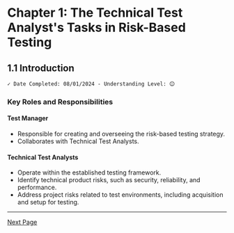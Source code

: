 # Chapter 1: The Technical Test Analyst's Tasks in Risk-Based Testing

## 1.1 Introduction

```markdown
✓ Date Completed: 08/01/2024 - Understanding Level: 😊
```

### Key Roles and Responsibilities

#### Test Manager

- Responsible for creating and overseeing the risk-based testing strategy.
- Collaborates with Technical Test Analysts.

#### Technical Test Analysts

- Operate within the established testing framework.
- Identify technical product risks, such as security, reliability, and performance.
- Address project risks related to test environments, including acquisition and setup for testing.

---

[Next Page](1.2-risk-based-testing-tasks.md)
